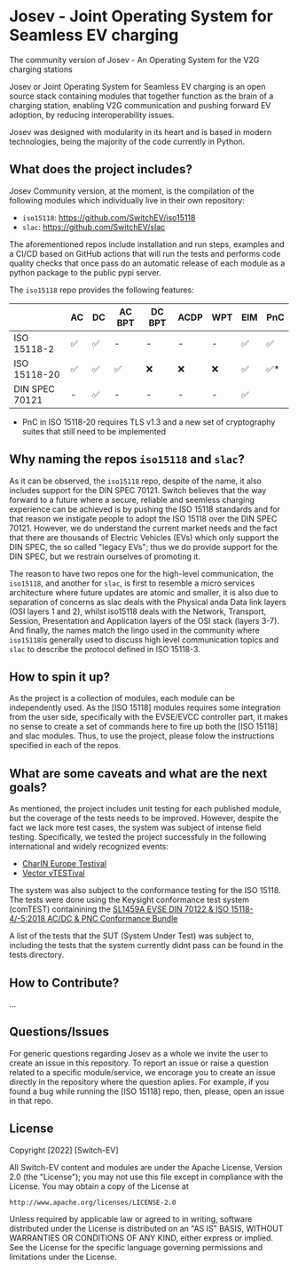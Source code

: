 # Josev - Joint Operating System for Seamless EV charging

The community version of Josev - An Operating System for the V2G charging stations

Josev or Joint Operating System for Seamless EV charging is an open source stack containing modules that together function as the brain of a charging station, enabling V2G communication and pushing forward EV adoption, by reducing interoperability issues.

Josev was designed with modularity in its heart and is based in modern technologies, being the majority of the code currently in Python.



## What does the project includes?

Josev Community version, at the moment, is the compilation of the following modules which individually live in their own repository:

* `iso15118`: https://github.com/SwitchEV/iso15118
* `slac`: https://github.com/SwitchEV/slac

The aforementioned repos include installation and run steps, examples and a CI/CD based on GitHub actions that will run the tests and performs code quality checks that once pass do an automatic release of each module as a python package to the public pypi server.



The `iso15118` repo provides the following features:

|                	| AC 	| DC 	| AC BPT 	| DC BPT 	| ACDP 	| WPT 	| EIM 	| PnC 	|
|----------------	|----	|----	|--------	|--------	|------	|-----	|-----	|-----	|
| ISO 15118-2    	|  ✅ 	|  ✅ 	|    -   	|    -   	|   -  	|  -  	|  ✅  	|  ✅  	|
| ISO 15118-20   	|  ✅ 	|  ✅ 	|    ✅   	|   :x:  	|  :x: 	| :x: 	|  ✅  	|  ✅* 	|
| DIN SPEC 70121 	|  - 	|  ✅ 	|    -   	|    -   	|   -  	|  -  	|  ✅  	|     	|

* PnC in ISO 15118-20 requires TLS v1.3 and a new set of cryptography suites that still need to be implemented



## Why naming the repos `iso15118` and `slac`?

As it can be observed, the `iso15118` repo, despite of the name, it also includes support for the DIN SPEC 70121. Switch believes that the way forward to a future where a secure, reliable and seemless charging experience can be achieved is by pushing the ISO 15118 standards and for that reason we instigate people to adopt the ISO 15118 over the DIN SPEC 70121. However, we do understand the current market needs and the fact that there are thousands of Electric Vehicles (EVs) which only support the DIN SPEC, the so called "legacy EVs"; thus we do provide support for the DIN SPEC, but we restrain ourselves of promoting it.

The reason to have two repos one for the high-level communication, the `iso15118`, and another for `slac`, is first to resemble a micro services architecture where future updates are atomic and smaller, it is also due to separation of concerns as slac deals with the Physical anda Data link layers (OSI layers 1 and 2), whilst iso15118 deals with the Network, Transport, Session, Presentation and Application layers of the OSI stack (layers 3-7). And finally, the names match the lingo used in the community where `iso15118`is generally used to discuss high level communication topics and `slac` to describe the protocol defined in ISO 15118-3.



## How to spin it up?

As the project is a collection of modules, each module can be independently used. As the [ISO 15118] modules requires some integration from the user side, specifically with the EVSE/EVCC controller part, it makes no sense to create a set of commands here to fire up both the [ISO 15118] and slac modules.
Thus, to use the project, please folow the instructions specified in each of the repos.
 


## What are some caveats and what are the next goals?

As mentioned, the project includes unit testing for each published module, but the coverage of the tests needs to be improved.
However, despite the fact we lack more test cases, the system was subject of intense field testing. Specifically, we tested the project successfuly in the following international and widely recognized events:

* [CharIN Europe Testival](https://www.charin.global/events/testival-europe/) 
* [Vector vTESTival](https://www.vector.com/de/de/events/global-de-en/2022/vector-e-mobility-symposium-2022/#c284443) 

The system was also subject to the conformance testing for the ISO 15118. 
The tests were done using the Keysight conformance test system (comTEST) containining the [SL1459A EVSE DIN 70122 & ISO 15118-4/-5:2018 AC/DC & PNC Conformance Bundle](https://www.keysight.com/gb/en/assets/3120-1491/data-sheets/SL14XXA-Scienlab-Test-Case-Library-TTCN-3.pdf)

A list of the tests that the SUT (System Under Test) was subject to, including the tests that the system currently didnt pass can be found in the tests directory.




## How to Contribute?
...


## Questions/Issues
For generic questions regarding Josev as a whole we invite the user to create an issue in this repository.
To report an issue or raise a question related to a specific module/service, we encorage you to create an issue directly in the repository where the question aplies. For example, if you found a bug while running the [ISO 15118] repo, then, please, open an issue in that repo.


## License
Copyright [2022] [Switch-EV]

All Switch-EV content and modules are under the Apache License, Version 2.0 (the "License");
you may not use this file except in compliance with the License.
You may obtain a copy of the License at

    http://www.apache.org/licenses/LICENSE-2.0

Unless required by applicable law or agreed to in writing, software
distributed under the License is distributed on an "AS IS" BASIS,
WITHOUT WARRANTIES OR CONDITIONS OF ANY KIND, either express or implied.
See the License for the specific language governing permissions and
limitations under the License.

